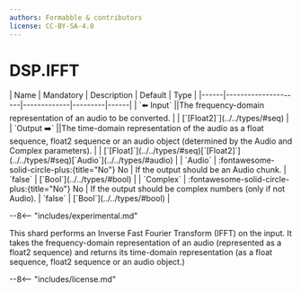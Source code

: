 ```yaml
---
authors: Formabble & contributors
license: CC-BY-SA-4.0
---
```



# DSP.IFFT

<div class="sh-parameters" markdown="1">
| Name | Mandatory | Description | Default | Type |
|------|---------------------|-------------|---------|------|
| `⬅️ Input` ||The frequency-domain representation of an audio to be converted. | | [`[Float2]`](../../types/#seq) |
| `Output ➡️` ||The time-domain representation of the audio as a float sequence, float2 sequence or an audio object (determined by the Audio and Complex parameters). | | [`[Float]`](../../types/#seq)[`[Float2]`](../../types/#seq)[`Audio`](../../types/#audio) |
| `Audio` | :fontawesome-solid-circle-plus:{title="No"} No  | If the output should be an Audio chunk. | `false` | [`Bool`](../../types/#bool) |
| `Complex` | :fontawesome-solid-circle-plus:{title="No"} No  | If the output should be complex numbers (only if not Audio). | `false` | [`Bool`](../../types/#bool) |

</div>

--8<-- "includes/experimental.md"

This shard performs an Inverse Fast Fourier Transform (IFFT) on the input. It takes the frequency-domain representation of an audio (represented as a float2 sequence) and returns its time-domain representation (as a float sequence, float2 sequence or an audio object.)

--8<-- "includes/license.md"

